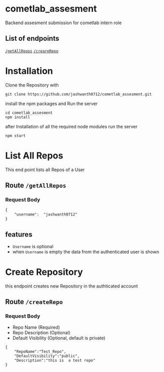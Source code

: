 # cometlab_assesment
Backend assesment submission for cometlab intern role

## List of endpoints
[`/getAllRepos`](https://github.com/jashwanth0712/cometlab_assesment/blob/main/README.md#list-of-endpoints)
[`/creareRepo`](https://github.com/jashwanth0712/cometlab_assesment/blob/main/README.md#create-repository)
# Installation
Clone the Repository with 
```
git clone https://github.com/jashwanth0712/cometlab_assesment.git
```
install the npm packages and Run the server
```
cd cometlab_assesment
npm install
```
after Installation of all the required node modules run the server
```
npm start
```
# List All Repos
 This end point lists all Repos of a User
## Route `/getAllRepos`
### Request Body
``` 
{
    "username":  "jashwanth0712"
} 
```
## features
- `Username`  is optional
- when `Username` is empty the data from the authenticated user is shown


# Create Repository
this endpoint creates new Repository in the authticated account
## Route `/createRepo`
### Request Body
   - Repo Name (Required)
   - Repo Description (Optional)
   - Default Visibility (Optional, default is private)
``` 
{
    "RepoName":"Test_Repo",
    "DefaultVisibility":"public",
    "Description":"this is  a test repo"
}
```
